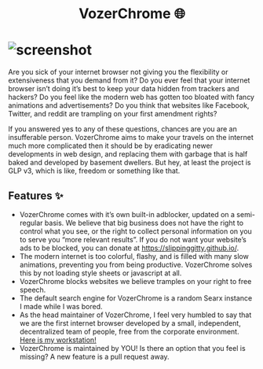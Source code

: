 <h1 align="center">VozerChrome 🌐</h1>

# ![screenshot](https://files.catbox.moe/v8z5ph.png)

Are you sick of your internet browser not giving you the flexibility or extensiveness that you demand from it? Do you ever feel that your internet browser isn’t doing it’s best to keep your data hidden from trackers and hackers? Do you feel like the modern web has gotten too bloated with fancy animations and advertisements? Do you think that websites like Facebook, Twitter, and reddit are trampling on your first amendment rights?

If you answered yes to any of these questions, chances are you are an insufferable person. VozerChrome aims to make your travels on the internet much more complicated then it should be by eradicating newer developments in web design, and replacing them with garbage that is half baked and developed by basement dwellers. But hey, at least the project is GLP v3, which is like, freedom or something like that. 

## Features ✨

* VozerChrome comes with it’s own built-in adblocker, updated on a semi-regular basis. We believe that big business does not have the right to control what you see, or the right to collect personal information on you to serve you “more relevant results”. If you do not want your website’s ads to be blocked, you can donate at https://slippinggitty.github.io/.
* The modern internet is too colorful, flashy, and is filled with many slow animations, preventing you from being productive. VozerChrome solves this by not loading style sheets or javascript at all.
* VozerChrome blocks websites we believe tramples on your right to free speech.
* The default search engine for VozerChrome is a random Searx instance I made while I was bored.
* As the head maintainer of VozerChrome, I feel very humbled to say that we are the first internet browser developed by a small, independent, decentralized team of people, free from the corporate environment. [Here is my workstation!](https://files.catbox.moe/fkodr7.jpg)
* VozerChrome is maintained by YOU! Is there an option that you feel is missing? A new feature is a pull request away.

